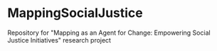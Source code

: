 # MappingSocialJustice
Repository for "Mapping as an Agent for Change: Empowering Social Justice Initiatives" research project
